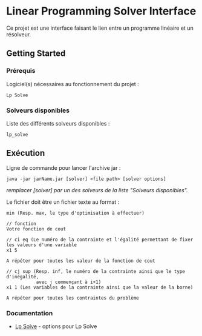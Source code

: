 # Linear Programming Solver Interface

Ce projet est une interface faisant le lien entre un programme linéaire et un résolveur.

## Getting Started


### Prérequis

Logiciel(s) nécessaires au fonctionnement du projet :

```
Lp Solve
```

### Solveurs disponibles

Liste des différents solveurs disponibles :

```
lp_solve
```

## Exécution

Ligne de commande pour lancer l'archive jar :

```
java -jar jarName.jar [solver] <file path> [solver options]
```

*remplacer [solver] par un des solveurs de la liste "Solveurs disponibles".*

Le fichier doit être un fichier texte au format :
```
min (Resp. max, le type d'optimisation à effectuer)

// fonction
Votre fonction de cout

// ci eq (Le numéro de la contrainte et l'égalité permettant de fixer les valeurs d'une variable
x1 5

A répéter pour toutes les valeur de la fonction de cout

// cj sup (Resp. inf, le numéro de la contrainte ainsi que le type d'inégalité,
           avec j commençant à i+1)
x1 1 (Les variables de la contrainte ainsi que la valeur de la borne)

A répéter pour toutes les contraintes du problème
```
### Documentation

* [Lp Solve](http://lpsolve.sourceforge.net/5.5/lp_solve.htm) - options pour Lp Solve
